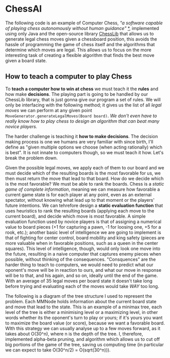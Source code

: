 # ChessAI
The following code is an example of Computer Chess, *"a software capable of playing chess autonomously without human guidance"* [*](https://en.wikipedia.org/wiki/Computer_chess), implemented using only Java and the open-source library [ChessLib](https://github.com/bhlangonijr/chesslib) that allows us to generate legal chess moves given a chessboard position, this avoids the hassle of programming the game of chess itself and the algorithms that determine which moves are legal. This allows us to focus on the more interesting task of creating a flexible algorithm that finds the best move given a board state.

## How to teach a computer to play Chess
To **teach a computer how to win at chess** we must teach it the **rules** and how make **decisions**. The playing part is going to be handled by our ChessLib library, that is just gonna give our program a set of rules. We will only be interfacing with the following method; it gives us the list of all *legal moves* we can perform at any given point `MoveGenerator.generateLegalMoves(Board board)`. *We don't even have to really know how to play chess to design an algorithm that can beat many novice players.*

The harder challenge is teaching it **how to make decisions**. The decision making process is one we humans are very familiar with since birth, I'll define as "given multiple options we choose (when acting rationally) which is best". It is not innate to computers though, so we must teach it how. Let's break the problem down.

Given the possible legal moves, we apply each of them to our board and we must decide which of the resulting boards is the most favorable for us, we then must return the move that lead to that board. How do we decide which is the most favorable? We must be able to rank the boards.
Chess is a *static game of complete information*, meaning we can measure how favorable a current game state is for each player at any point, even as an external spectator, without knowing what lead up to that moment or the players' future intentions. We can tehrefore design a **static evaluation function** that uses heuristics to rank the resulting boards (applying each move to the current board), and decide which move is most favorable. A simple evaluation function used by novice players is that of assigning a numerical value to board pieces (+1 for capturing a pawn, -1 for loosing one, +5 for a rook, etc.); another basic level of intelligence we are going to implement is that of fighting for center control, board mobility and king safety (pieces are more valuable when in favorable positions, such as a queen in the center squares). This level of intelligence, though, would only look one move into the future, resulting in a naive computer that captures enemy pieces when possible, without thinking of the consequences. "Consquences" are the harder thing to teach to computers, we would need to predict what our oponent's move will be in reaction to ours, and what our move in response will be to that, and his again, and so on, ideally until the end of the game. With an average of 35 legal moves per board state it doesn't take long before trying and evaluating each of the moves would take *WAY* too long.

The following is a diagram of the tree structure I used to represent the problem. Each MMNode holds information about the current board state and move that lead to the state. This is an example of a minimax tree, each level of the tree is either a minimising level or a maximizing level, in other words whether its the oponent's turn to play or yours; if it's yours you want to maximize the board value (or score), because we want a favorable board. WIth this strategy we can usually analyse up to a few moves forward, as it takes about O(30^n), where n is the depth of the tree. I, therefore, implemented alpha-beta pruning, and algorithm which allows us to cut off big portions of the game of the tree, saving us computing time (in particular we can expect to take O(30^n/2) = O(sqrt(30^n))).
